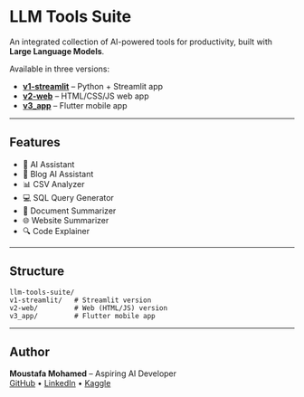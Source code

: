 # LLM Tools Suite

An integrated collection of AI-powered tools for productivity, built with **Large Language Models**.

Available in three versions:

* **[v1-streamlit](./v1-streamlit/)** – Python + Streamlit app  
* **[v2-web](./v2-web/)** – HTML/CSS/JS web app  
* **[v3_app](./v3_app/)** – Flutter mobile app  

---

## Features

* 🧠 AI Assistant  
* 📝 Blog AI Assistant  
* 📊 CSV Analyzer  
* 💻 SQL Query Generator  
* 📄 Document Summarizer  
* 🌐 Website Summarizer  
* 🔍 Code Explainer  

---

## Structure

```
llm-tools-suite/
v1-streamlit/   # Streamlit version
v2-web/         # Web (HTML/JS) version
v3_app/         # Flutter mobile app
```

---

## Author

**Moustafa Mohamed** – Aspiring AI Developer  
[GitHub](https://github.com/MoustafaMohamed01) • [LinkedIn](https://linkedin.com/in/moustafamohamed01) • [Kaggle](https://kaggle.com/moustafamohamed01)  
